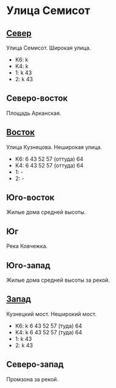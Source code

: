 # Улица Семисот

## [Север](./10430080.md)

Улица Семисот.
Широкая улица.

* K6:   k
* K4:   k
* 1:    k
        43
* 2:    k
        43

## Северо-восток

Площадь Арканская.

## [Восток](./10435085.md)

Улица Кузнецова.
Неширокая улица.

* K6:   6   43  52  57 (оттуда) 64
* K4:   6   43  52  57 (оттуда) 64
* 1:    -
* 2:    -

## Юго-восток

Жилые дома средней высоты.

## Юг

Река Ковчежка.

## Юго-запад

Жилые дома средней высоты за рекой.

## [Запад](./10420085.md)

Кузнецкий мост.
Неширокий мост.

* K6:   k
        6   43  52  57 (туда)   64
* K4:   k
        6   43  52  57 (туда)   64
* 1:    k
        43
* 2:    k
        43

## Северо-запад

Промзона за рекой.
